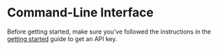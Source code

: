 Command-Line Interface
======================

Before getting started, make sure you've followed the instructions
in the [getting started](getting_started.md) guide to get an API key.